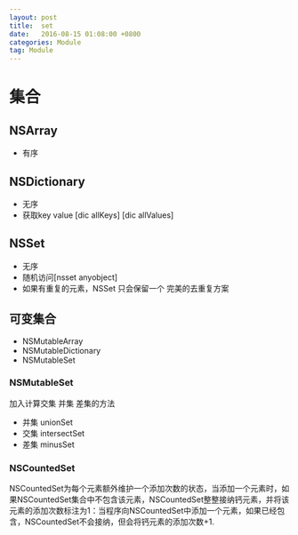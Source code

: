 ```yaml
---
layout: post
title:  set
date:   2016-08-15 01:08:00 +0800
categories: Module
tag: Module
---
```

# 集合

## NSArray
* 有序
## NSDictionary
* 无序
* 获取key value [dic allKeys] [dic allValues]
## NSSet
* 无序
* 随机访问[nsset anyobject]
* 如果有重复的元素，NSSet 只会保留一个 完美的去重复方案
## 可变集合
* NSMutableArray
* NSMutableDictionary
* NSMutableSet

### NSMutableSet
加入计算交集 并集 差集的方法
* 并集 unionSet
* 交集 intersectSet
* 差集 minusSet
### NSCountedSet
NSCountedSet为每个元素额外维护一个添加次数的状态，当添加一个元素时，如果NSCountedSet集合中不包含该元素，NSCountedSet整整接纳钙元素，并将该元素的添加次数标注为1：当程序向NSCountedSet中添加一个元素，如果已经包含，NSCountedSet不会接纳，但会将钙元素的添加次数+1.
